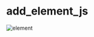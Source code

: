 # add_element_js

![element](https://user-images.githubusercontent.com/77145529/143039300-a4abc7c2-7bc8-49c9-9ec3-469d551e419c.gif)
